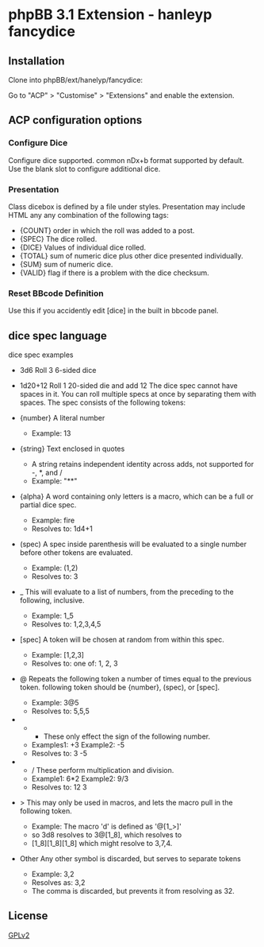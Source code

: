 # phpBB 3.1 Extension - hanleyp fancydice

## Installation

Clone into phpBB/ext/hanelyp/fancydice:

Go to "ACP" > "Customise" > "Extensions" and enable the extension.

## ACP configuration options

### Configure Dice

Configure dice supported.  common nDx+b format supported by default.  Use the blank slot to configure additional dice.

### Presentation

Class dicebox is defined by a file under styles.  Presentation may include HTML any any combination of the following tags:
- {COUNT}	order in which the roll was added to a post.
- {SPEC}	The dice rolled.
- {DICE}	Values of individual dice rolled.
- {TOTAL}	sum of numeric dice plus other dice presented individually.
- {SUM}		sum of numeric dice.
- {VALID}	flag if there is a problem with the dice checksum.

### Reset BBcode Definition

Use this if you accidently edit [dice] in the built in bbcode panel.

## dice spec language

dice spec examples
- 3d6			Roll 3 6-sided dice
- 1d20+12		Roll 1 20-sided die and add 12
The dice spec cannot have spaces in it.	You can roll multiple specs
at once by separating them with spaces.
The spec consists of the following tokens:

- {number}	A literal number
  - Example:	13

- {string}	Text enclosed in quotes
  - A string retains independent identity across adds, not supported for -, *, and /
  - Example:	"**"

- {alpha}		A word containing only letters is a macro, which can be a full or partial dice spec.
  - Example:		fire
  - Resolves to:	1d4+1

- (spec)		A spec inside parenthesis will be evaluated to a single number before other tokens are evaluated.
  - Example:		(1,2)
  - Resolves to:	3

- _		This will evaluate to a list of numbers, from the preceding to the following, inclusive.
  - Example:		1_5
  - Resolves to:	1,2,3,4,5

- [spec]		A token will be chosen at random from within this spec.
  - Example:		[1,2,3]
  - Resolves to:	one of:	1, 2, 3

- @		Repeats the following token a number of times equal to the previous token.	following token should be {number}, (spec), or [spec].
  - Example:		3@5
  - Resolves to:	5,5,5

- + - These only effect the sign of the following number.
  - Examples1:		+3	Example2:	-5
  - Resolves to:	3				-5

- * /		These perform multiplication and division.
  - Example1:		6*2	Example2:	9/3
  - Resolves to:	12				3

- \>		This may only be used in macros, and lets the macro pull in the following token.
  - Example:	The macro 'd' is defined as '@[1_>]'
  - so 3d8 resolves to 3@[1_8], which resolves to
  - [1_8][1_8][1_8] which might resolve to 3,7,4.

- Other	Any other symbol is discarded,	but serves to separate tokens
  - Example:		3,2
  - Resolves as:	3,2
  - The comma is discarded, but prevents it from resolving as 32.

## License

[GPLv2](license.txt)
